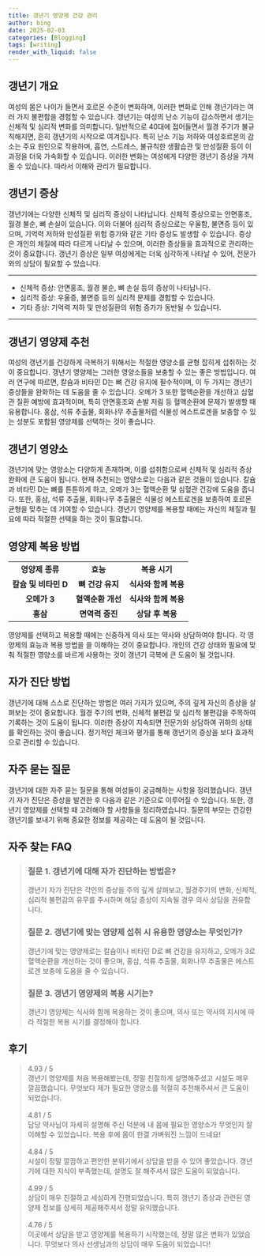 ```yaml
---
title: 갱년기 영양제 건강 관리
author: bing
date: 2025-02-03
categories: [Blogging]
tags: [writing]
render_with_liquid: false
---
```



<h2 id='갱년기_개요'>갱년기 개요</h2>

<p>여성의 몸은 나이가 들면서 호르몬 수준이 변화하며, 이러한 변화로 인해 갱년기라는 여러 가지 불편함을 경험할 수 있습니다. 갱년기는 여성의 난소 기능이 감소하면서 생기는 신체적 및 심리적 변화를 의미합니다. 일반적으로 40대에 접어들면서 월경 주기가 불규칙해지면, 흔히 갱년기의 시작으로 여겨집니다. 특히 난소 기능 저하와 여성호르몬의 감소는 주요 원인으로 작용하며, 흡연, 스트레스, 불규칙한 생활습관 및 만성질환 등이 이 과정을 더욱 가속화할 수 있습니다. 이러한 변화는 여성에게 다양한 갱년기 증상을 가져올 수 있습니다. 따라서 이해와 관리가 필요합니다.</p>

<h2 id='갱년기 증상'>갱년기 증상</h2>

<p>갱년기에는 다양한 신체적 및 심리적 증상이 나타납니다. 신체적 증상으로는 안면홍조, 월경 불순, 뼈 손실이 있습니다. 이와 더불어 심리적 증상으로는 우울함, 불면증 등이 있으며, 기억력 저하와 만성질환 위험 증가와 같은 기타 증상도 발생할 수 있습니다. 증상은 개인의 체질에 따라 다르게 나타날 수 있으며, 이러한 증상들을 효과적으로 관리하는 것이 중요합니다. 갱년기 증상은 일부 여성에게는 더욱 심각하게 나타날 수 있어, 전문가와의 상담이 필요할 수 있습니다.</p>

<hr />

<ul>
    <li>신체적 증상: 안면홍조, 월경 불순, 뼈 손실 등의 증상이 나타납니다.</li>
    <li>심리적 증상: 우울증, 불면증 등의 심리적 문제를 경험할 수 있습니다.</li>
    <li>기타 증상: 기억력 저하 및 만성질환의 위험 증가가 동반될 수 있습니다.</li>
</ul>

<hr />

<h2 id='갱년기_영양제 추천'>갱년기 영양제 추천</h2>

<p>여성의 갱년기를 건강하게 극복하기 위해서는 적절한 영양소를 균형 잡히게 섭취하는 것이 중요합니다. 갱년기 영양제는 그러한 영양소들을 보충할 수 있는 좋은 방법입니다. 여러 연구에 따르면, 칼슘과 비타민 D는 뼈 건강 유지에 필수적이며, 이 두 가지는 갱년기 증상들을 완화하는 데 도움을 줄 수 있습니다. 오메가 3 또한 혈액순환을 개선하고 심혈관 질환 예방에 효과적이며, 특히 안면홍조와 손발 저림 등 혈액순환에 문제가 발생할 때 유용합니다. 홍삼, 석류 추출물, 회화나무 추출물처럼 식물성 에스트로겐을 보충할 수 있는 성분도 포함된 영양제를 선택하는 것이 좋습니다.</p>

<h2 id='갱년기_영양소'>갱년기 영양소</h2>

<p>갱년기에 맞는 영양소는 다양하게 존재하며, 이를 섭취함으로써 신체적 및 심리적 증상 완화에 큰 도움이 됩니다. 현재 추천되는 영양소로는 다음과 같은 것들이 있습니다. 칼슘과 비타민 D는 뼈를 튼튼하게 하고, 오메가 3는 혈액순환 및 심혈관 건강에 도움을 줍니다. 또한, 홍삼, 석류 추출물, 회화나무 추출물은 식물성 에스트로겐을 보충하여 호르몬 균형을 맞추는 데 기여할 수 있습니다. 갱년기 영양제를 복용할 때에는 자신의 체질과 필요에 따라 적절한 선택을 하는 것이 필요합니다.</p>

<h2 id='영양제 복용_방법'>영양제 복용 방법</h2>

<table>
    <tr>
        <td style="text-align: center; height: 17px;"><b>영양제 종류</b></td>
        <td style="text-align: center; height: 17px;"><b>효능</b></td>
        <td style="text-align: center; height: 17px;"><b>복용 시기</b></td>
    </tr>
    <tr>
        <td style="text-align: center; height: 17px;"><b>칼슘 및 비타민 D</b></td>
        <td style="text-align: center; height: 17px;"><b>뼈 건강 유지</b></td>
        <td style="text-align: center; height: 17px;"><b>식사와 함께 복용</b></td>
    </tr>
    <tr>
        <td style="text-align: center; height: 17px;"><b>오메가 3</b></td>
        <td style="text-align: center; height: 17px;"><b>혈액순환 개선</b></td>
        <td style="text-align: center; height: 17px;"><b>식사와 함께 복용</b></td>
    </tr>
    <tr>
        <td style="text-align: center; height: 17px;"><b>홍삼</b></td>
        <td style="text-align: center; height: 17px;"><b>면역력 증진</b></td>
        <td style="text-align: center; height: 17px;"><b>상담 후 복용</b></td>
    </tr>
</table>

<p>영양제를 선택하고 복용할 때에는 신중하게 의사 또는 약사와 상담하여야 합니다. 각 영양제의 효능과 복용 방법을 을 이해하는 것이 중요합니다. 개인의 건강 상태와 필요에 맞춰 적절한 영양소를 바르게 사용하는 것이 갱년기 극복에 큰 도움이 될 것입니다.</p>

<h2 id='자가 진단_방법'>자가 진단 방법</h2>

<p>갱년기에 대해 스스로 진단하는 방법은 여러 가지가 있으며, 주의 깊게 자신의 증상을 살펴보는 것이 중요합니다. 월경 주기의 변화, 신체적 불편감 및 심리적 불편감을 주목하여 기록하는 것이 도움이 됩니다. 이러한 증상이 지속되면 전문가와 상담하여 귀하의 상태를 확인하는 것이 좋습니다. 정기적인 체크와 평가를 통해 갱년기의 증상을 보다 효과적으로 관리할 수 있습니다.</p>

<h2 id='자주 묻는 질문'>자주 묻는 질문</h2>

<p>갱년기에 대한 자주 묻는 질문을 통해 여성들이 궁금해하는 사항을 정리했습니다. 갱년기 자가 진단은 증상을 발견한 후 다음과 같은 기준으로 이루어질 수 있습니다. 또한, 갱년기 영양제를 선택할 때 고려해야 할 사항들을 정리하였습니다. 질문의 부모는 건강한 갱년기를 보내기 위해 중요한 정보를 제공하는 데 도움이 될 것입니다.</p>


<h2 id='자주_찾는_FAQ'>자주 찾는 FAQ</h2>
<div itemscope="" itemtype="https://schema.org/FAQPage"> 
<blockquote> 
<div itemscope="" itemprop="mainEntity" itemtype="https://schema.org/Question"> 
<h3 itemprop="name">질문 1. 갱년기에 대해 자가 진단하는 방법은?</h3> 
<div itemscope="" itemprop="acceptedAnswer" itemtype="https://schema.org/Answer"> 
<span itemprop="text"> 
<p>갱년기 자가 진단은 각인의 증상을 주의 깊게 살펴보고, 월경주기의 변화, 신체적, 심리적 불편감의 유무를 주시하며 해당 증상이 지속될 경우 의사 상담을 권유합니다.</p> 
</span> 
</div> 
</div> 

<div itemscope="" itemprop="mainEntity" itemtype="https://schema.org/Question"> 
<h3 itemprop="name">질문 2. 갱년기에 맞는 영양제 섭취 시 유용한 영양소는 무엇인가?</h3> 
<div itemscope="" itemprop="acceptedAnswer" itemtype="https://schema.org/Answer"> 
<span itemprop="text"> 
<p>갱년기에 맞는 영양제로는 칼슘이나 비타민 D로 뼈 건강을 유지하고, 오메가 3로 혈액순환을 개선하는 것이 좋으며, 홍삼, 석류 추출물, 회화나무 추출물은 에스트로겐 보충에 도움을 줄 수 있습니다.</p> 
</span> 
</div> 
</div> 

<div itemscope="" itemprop="mainEntity" itemtype="https://schema.org/Question"> 
<h3 itemprop="name">질문 3. 갱년기 영양제의 복용 시기는?</h3> 
<div itemscope="" itemprop="acceptedAnswer" itemtype="https://schema.org/Answer"> 
<span itemprop="text"> 
<p>갱년기 영양제는 식사와 함께 복용하는 것이 좋으며, 의사 또는 약사의 지시에 따라 적절한 복용 시기를 결정해야 합니다.</p> 
</span> 
</div> 
</div> 
</blockquote> 
</div>
<h2 id='후기'>후기</h2>
<div itemscope itemtype="https://schema.org/Product">
  <blockquote>
  <div itemprop="review" itemscope itemtype="https://schema.org/Review">
      <div itemprop="reviewRating" itemscope itemtype="https://schema.org/Rating"> <span itemprop="ratingValue">4.93</span> / <span itemprop="bestRating">5</span> </div>
      <span itemprop="reviewBody">갱년기 영양제를 처음 복용해봤는데, 정말 친절하게 설명해주셨고 시설도 매우 깔끔했습니다. 무엇보다 제가 필요한 영양소를 적절히 추천해주셔서 큰 도움이 되었습니다.</span>
  </div>
  <br>
  <div itemprop="review" itemscope itemtype="https://schema.org/Review">
      <div itemprop="reviewRating" itemscope itemtype="https://schema.org/Rating"> <span itemprop="ratingValue">4.81</span> / <span itemprop="bestRating">5</span> </div>
      <span itemprop="reviewBody">담당 약사님이 자세히 설명해 주신 덕분에 내 몸에 필요한 영양소가 무엇인지 잘 이해할 수 있었습니다. 복용 후에 몸이 한결 가벼워진 느낌이 드네요!</span>
  </div>
  <br>
  <div itemprop="review" itemscope itemtype="https://schema.org/Review">
      <div itemprop="reviewRating" itemscope itemtype="https://schema.org/Rating"> <span itemprop="ratingValue">4.84</span> / <span itemprop="bestRating">5</span> </div>
      <span itemprop="reviewBody">시설이 정말 깔끔하고 편안한 분위기에서 상담을 받을 수 있어 좋았습니다. 갱년기에 대한 지식이 부족했는데, 설명도 잘 해주셔서 많은 도움이 되었습니다.</span>
  </div>
  <br>
  <div itemprop="review" itemscope itemtype="https://schema.org/Review">
      <div itemprop="reviewRating" itemscope itemtype="https://schema.org/Rating"> <span itemprop="ratingValue">4.99</span> / <span itemprop="bestRating">5</span> </div>
      <span itemprop="reviewBody">상담이 매우 친절하고 세심하게 진행되었습니다. 특히 갱년기 증상과 관련된 영양제 정보를 상세히 제공해주셔서 정말 유익했습니다.</span>
  </div>
  <br>
  <div itemprop="review" itemscope itemtype="https://schema.org/Review">
      <div itemprop="reviewRating" itemscope itemtype="https://schema.org/Rating"> <span itemprop="ratingValue">4.76</span> / <span itemprop="bestRating">5</span> </div>
      <span itemprop="reviewBody">이곳에서 상담을 받고 영양제를 복용하기 시작했는데, 정말 많은 변화가 있었습니다. 무엇보다 의사 선생님과의 상담이 매우 도움이 되었습니다!</span>
  </div>
  </blockquote>
</div>
